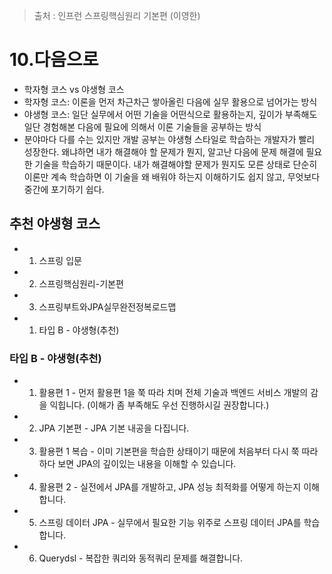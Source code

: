 > 출처 : 인프런 스프링핵심원리 기본편 (이영한)

# 10.다음으로
- 학자형 코스 vs 야생형 코스
- 학자형 코스: 이론을 먼저 차근차근 쌓아올린 다음에 실무 활용으로 넘어가는 방식
- 야생형 코스: 일단 실무에서 어떤 기술을 어떤식으로 활용하는지, 깊이가 부족해도 일단 경험해본 다음에 필요에 의해서 이론 기술들을 공부하는 방식
- 분야마다 다를 수는 있지만 개발 공부는 야생형 스타일로 학습하는 개발자가 빨리 성장한다. 왜냐하면 내가 해결해야 할 문제가 뭔지, 알고난 다음에 문제 해결에 필요한 기술을 학습하기 때문이다. 내가 해결해야할 문제가 뭔지도 모른 상태로 단순히 이론만 계속 학습하면 이 기술을 왜 배워야 하는지 이해하기도 쉽지 않고, 무엇보다 중간에 포기하기 쉽다.

## 추천 야생형 코스
- 1. 스프링 입문
- 2. 스프링핵심원리-기본편
- 3. 스프링부트와JPA실무완전정복로드맵
- 1. 타입 B - 야생형(추천)
   
### 타입 B - 야생형(추천)
- 1. 활용편 1 - 먼저 활용편 1을 쭉 따라 치며 전체 기술과 백엔드 서비스 개발의 감을 익힙니다. (이해가 좀 부족해도 우선 진행하시길 권장합니다.)
- 2. JPA 기본편 - JPA 기본 내공을 다집니다.
- 3. 활용편 1 복습 - 이미 기본편을 학습한 상태이기 때문에 처음부터 다시 쭉 따라하다 보면 JPA의 깊이있는 내용을 이해할 수 있습니다.
- 4. 활용편 2 - 실전에서 JPA를 개발하고, JPA 성능 최적화를 어떻게 하는지 이해합니다.
- 5. 스프링 데이터 JPA - 실무에서 필요한 기능 위주로 스프링 데이터 JPA를 학습합니다.
- 6. Querydsl - 복잡한 쿼리와 동적쿼리 문제를 해결합니다.
